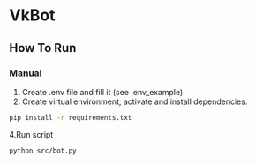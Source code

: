 # VkBot
## How To Run
### Manual
1. Create .env file and fill it (see .env_example)
2. Create virtual environment, activate and install dependencies.
```bash
pip install -r requirements.txt
```
4.Run script
```bash
python src/bot.py
```